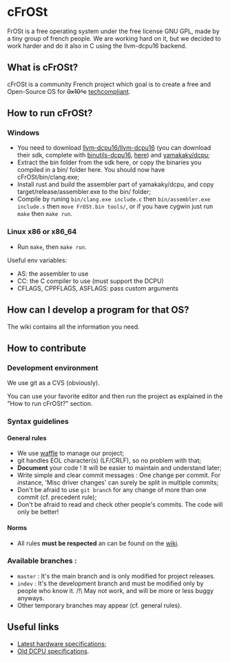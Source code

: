 # cFrOSt


FrOSt is a free operating system under the free license GNU GPL, made by a tiny group of french people. We are working hard on it, but  we decided to work harder and do it also in C using the llvm-dcpu16 backend.


## What is cFrOSt?

cFrOSt is a community French project which goal is to create a free and Open-Source OS for ~~0x10^c~~ [techcompliant](https://reddit.com/r/techcompliant).


## How to run cFrOSt?

### Windows

* You need to download [llvm-dcpu16/llvm-dcpu16](https://github.com/llvm-dcpu16/llvm-dcpu16/) (you can download their sdk, complete with [binutils-dcpu16](https://github.com/frot/binutils-dcpu16), [here](https://github.com/llvm-dcpu16/llvm-dcpu16/downloads)) and [yamakaky/dcpu](https://github.com/yamakaky/dcpu);
* Extract the bin folder from the sdk here, or copy the binaries you compiled in a bin/ folder here. You should now have cFrOSt/bin/clang.exe;
* Install rust and build the assembler part of yamakaky/dcpu, and copy target/release/assembler.exe to the bin/ folder;
* Compile by runing `bin/clang.exe include.c` then `bin/assembler.exe include.s` then `move FrOSt.bin tools/`, or if you have cygwin just run `make` then `make run`.

### Linux x86 or x86_64

* Run `make`, then `make run`.

Useful env variables:

* AS: the assembler to use
* CC: the C compiler to use (must support the DCPU)
* CFLAGS, CPPFLAGS, ASFLAGS: pass custom arguments

## How can I develop a program for that OS?

The wiki contains all the information you need.


## How to contribute

### Development environment

We use git as a CVS (obviously).

You can use your favorite editor and then run the project as explained in the "How to run cFrOSt?" section.

### Syntax guidelines

#### General rules

* We use [waffle](https://waffle.io/FrOSt-Foundation/cFrOSt) to manage our project;
* git handles EOL character(s) (LF/CRLF), so no problem with that;
* __Document__ your code ! It will be easier to maintain and understand later;
* Write simple and clear commit messages : One change per commit. For instance, 'Misc driver changes' can surely be split in multiple commits;
* Don't be afraid to use `git branch` for any change of more than one commit (cf. precedent rule);
* Don't be afraid to read and check other people's commits. The code will only be better!


#### Norms

* All rules **must be respected** an can be found on the [wiki](https://github.com/FrOSt-Foundation/cFrOSt/wiki/Coding-rules).

### Available branches :

* `master` : It's the main branch and is only modified for project releases.
* `indev` : It's the development branch and must be modified only by people who know it.  /!\ May not work, and will be more or less buggy anyways.
* Other temporary branches may appear (cf. general rules).

## Useful links

* [Latest hardware specifications](https://github.com/techcompliant/TC-Specs);
* [Old DCPU specifications](https://web.archive.org/web/20130817110245/http://dcpu.com).
